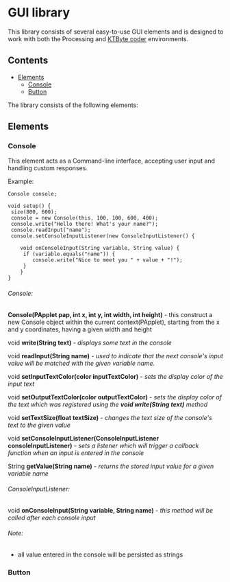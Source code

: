 # GUI library

This library consists of several easy-to-use GUI elements and is designed to work with both the Processing and [KTByte coder](https://www.ktbyte.com/coder) environments.

## Contents
  * [Elements](#elements)
     * [Console](#console)
     * [Button](#button)

The library consists of the following elements:

## <a name="#elements"></a> Elements

### <a name="#console"></a> Console

This element acts as a Command-line interface, accepting user input and handling custom responses. 

Example:
```
Console console;

void setup() {
 size(800, 600);
 console = new Console(this, 100, 100, 600, 400);
 console.write("Hello there! What's your name?");
 console.readInput("name");
 console.setConsoleInputListener(new ConsoleInputListener() {

    void onConsoleInput(String variable, String value) {
     if (variable.equals("name")) {
        console.write("Nice to meet you " + value + "!");
     }
    }
}
```

###### Console:

**Console(PApplet pap, int x, int y, int width, int height)** - this construct a new Console object within the current context(PApplet), starting from the x and y coordinates, having a given width and height

void **write(String text)** - *displays some text in the console*

void **readInput(String name)** - *used to indicate that the next console's input value will be matched with the given variable name.*

void **setInputTextColor(color inputTextColor)** - *sets the display color of the input text*

void **setOutputTextColor(color outputTextColor)** - *sets the display color of the text which was registered using the **void write(String text)** method*

void **setTextSize(float textSize)** - *changes the text size of the console's text to the given value*

void **setConsoleInputListener(ConsoleInputListener consoleInputListener)** - *sets a listener which will trigger a callback function when an input is entered in the console*

String **getValue(String name)** - *returns the stored input value for a given variable name*



###### ConsoleInputListener:

void **onConsoleInput(String variable, String name)** - *this method will be called after each console input*



###### Note:
- all value entered in the console will be persisted as strings
### <a name="#button"></a> Button
